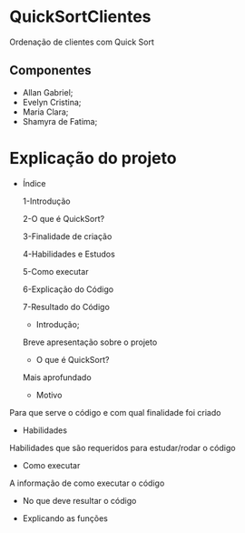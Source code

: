 
# QuickSortClientes
Ordenação de clientes com Quick Sort
## Componentes
* Allan Gabriel;
* Evelyn Cristina;
* Maria Clara;
* Shamyra de Fatima;

# Explicação do projeto

* Índice
    
  1-Introdução
  
  2-O que é QuickSort?
    
  3-Finalidade de criação
    
  4-Habilidades e Estudos
    
  5-Como executar
    
  6-Explicação do Código
    
  7-Resultado do Código
    
  * Introdução;
    
  Breve apresentação sobre o projeto

  * O que é QuickSort?
    
  Mais aprofundado
  
  * Motivo
    
 Para que serve o código e com qual finalidade foi criado

  * Habilidades
    
  Habilidades que são requeridos para estudar/rodar o código

  * Como executar
    
  A informação de como executar o código

  * No que deve resultar o código

  * Explicando as funções
